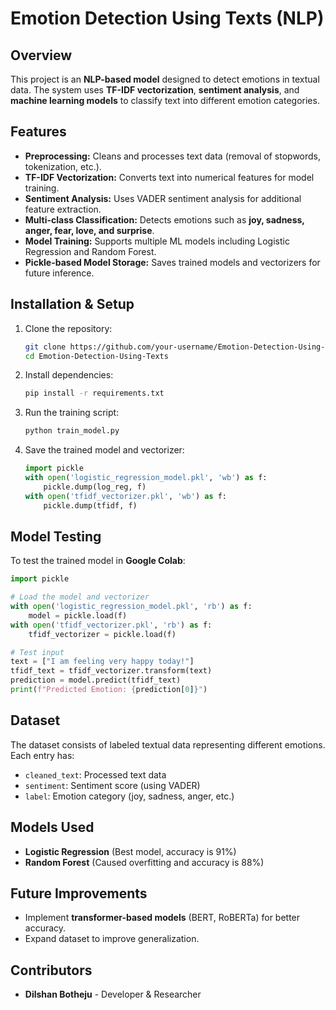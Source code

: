 # Emotion Detection Using Texts (NLP)

## Overview
This project is an **NLP-based model** designed to detect emotions in textual data. The system uses **TF-IDF vectorization**, **sentiment analysis**, and **machine learning models** to classify text into different emotion categories.

## Features
- **Preprocessing:** Cleans and processes text data (removal of stopwords, tokenization, etc.).
- **TF-IDF Vectorization:** Converts text into numerical features for model training.
- **Sentiment Analysis:** Uses VADER sentiment analysis for additional feature extraction.
- **Multi-class Classification:** Detects emotions such as **joy, sadness, anger, fear, love, and surprise**.
- **Model Training:** Supports multiple ML models including Logistic Regression and Random Forest.
- **Pickle-based Model Storage:** Saves trained models and vectorizers for future inference.

## Installation & Setup
1. Clone the repository:
   ```bash
   git clone https://github.com/your-username/Emotion-Detection-Using-Texts.git
   cd Emotion-Detection-Using-Texts
   ```
2. Install dependencies:
   ```bash
   pip install -r requirements.txt
   ```
3. Run the training script:
   ```bash
   python train_model.py
   ```
4. Save the trained model and vectorizer:
   ```python
   import pickle
   with open('logistic_regression_model.pkl', 'wb') as f:
       pickle.dump(log_reg, f)
   with open('tfidf_vectorizer.pkl', 'wb') as f:
       pickle.dump(tfidf, f)
   ```

## Model Testing
To test the trained model in **Google Colab**:
```python
import pickle

# Load the model and vectorizer
with open('logistic_regression_model.pkl', 'rb') as f:
    model = pickle.load(f)
with open('tfidf_vectorizer.pkl', 'rb') as f:
    tfidf_vectorizer = pickle.load(f)

# Test input
text = ["I am feeling very happy today!"]
tfidf_text = tfidf_vectorizer.transform(text)
prediction = model.predict(tfidf_text)
print(f"Predicted Emotion: {prediction[0]}")
```

## Dataset
The dataset consists of labeled textual data representing different emotions. Each entry has:
- `cleaned_text`: Processed text data
- `sentiment`: Sentiment score (using VADER)
- `label`: Emotion category (joy, sadness, anger, etc.)

## Models Used
- **Logistic Regression** (Best model, accuracy is 91%)
- **Random Forest** (Caused overfitting and accuracy is 88%)

## Future Improvements
- Implement **transformer-based models** (BERT, RoBERTa) for better accuracy.
- Expand dataset to improve generalization.

## Contributors
- **Dilshan Botheju** - Developer & Researcher
